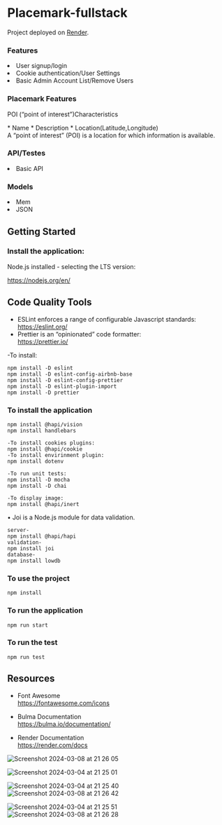 # Placemark-fullstack

Project deployed on [Render](https://placemark-fullstack-c3al.onrender.com).

<h3>Features</h3>
<li>User signup/login</li>
<li>Cookie authentication/User Settings</li>
<li>Basic Admin Account List/Remove Users</li>

<h3>Placemark Features</h3>
<p>POI (“point of interest”)Characteristics</p>
* Name
* Description
* Location(Latitude,Longitude)

<br>
A “point of interest” (POI) is a location for
which information is available.
<br>

<h3>API/Testes</h3>
<li>Basic API</li>

<h3>Models</h3>
<li>Mem</li>
<li>JSON</li>


<h2>Getting Started</h2>

<h3>Install the application:</h3>

Node.js installed - selecting the LTS version:

https://nodejs.org/en/


<h2>Code Quality Tools</h2>

* ESLint enforces a range of configurable Javascript standards:<br>
https://eslint.org/
* Prettier is an “opinionated” code formatter:<br>
https://prettier.io/

-To install:

```
npm install -D eslint
npm install -D eslint-config-airbnb-base
npm install -D eslint-config-prettier
npm install -D eslint-plugin-import
npm install -D prettier
```

<h3>To install the application </h3>

```
npm install @hapi/vision
npm install handlebars

-To install cookies plugins:
npm install @hapi/cookie
-To install envirinment plugin:
npm install dotenv

-To run unit tests:
npm install -D mocha
npm install -D chai

-To display image:
npm install @hapi/inert
```

• Joi is a Node.js module for data validation. 

```
server-
npm install @hapi/hapi
validation-
npm install joi
database-
npm install lowdb
```

<h3>To use the project </h3>

```
npm install
```

<h3>To run the application </h3>

```
npm run start
```

<h3>To run the test </h3>

```
npm run test
```
<h2>Resources</h2>

* Font Awesome<br>
https://fontawesome.com/icons

* Bulma Documentation<br>
https://bulma.io/documentation/

* Render Documentation<br>
https://render.com/docs




![Screenshot 2024-03-08 at 21 26 05](https://github.com/sharonmctsai/Placemark-fullstack/assets/108837318/d6a5cee7-5d85-4f62-b579-640e92091b0c)

![Screenshot 2024-03-04 at 21 25 01](https://github.com/sharonmctsai/Placemark-fullstack/assets/108837318/224e6c77-6948-49ce-ae0f-49ff92edd9d4)

![Screenshot 2024-03-04 at 21 25 40](https://github.com/sharonmctsai/Placemark-fullstack/assets/108837318/3ecfab0b-612f-4c18-93fd-2f98753877e0)
![Screenshot 2024-03-08 at 21 26 42](https://github.com/sharonmctsai/Placemark-fullstack/assets/108837318/c908eb9e-099a-4bcd-9400-cd1cd67c0b2c)

![Screenshot 2024-03-04 at 21 25 51](https://github.com/sharonmctsai/Placemark-fullstack/assets/108837318/4d86b515-7c56-4c7f-aa57-66aefed32c17)
![Screenshot 2024-03-08 at 21 26 28](https://github.com/sharonmctsai/Placemark-fullstack/assets/108837318/680e24aa-3087-4c52-81db-b35019eddf6d)
